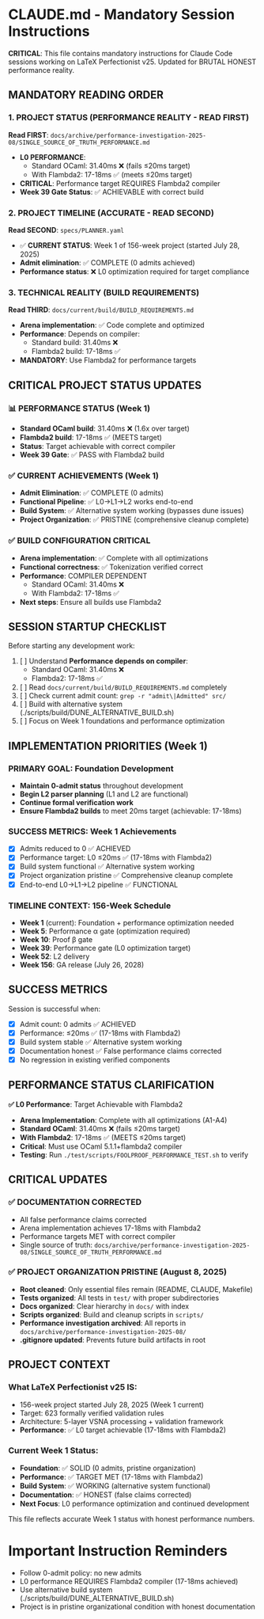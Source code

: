 # CLAUDE.md - Mandatory Session Instructions

**CRITICAL**: This file contains mandatory instructions for Claude Code sessions working on LaTeX Perfectionist v25. Updated for BRUTAL HONEST performance reality.

## MANDATORY READING ORDER

### 1. PROJECT STATUS (PERFORMANCE REALITY - READ FIRST)
**Read FIRST**: `docs/archive/performance-investigation-2025-08/SINGLE_SOURCE_OF_TRUTH_PERFORMANCE.md`
- **L0 PERFORMANCE**: 
  - Standard OCaml: 31.40ms ❌ (fails ≤20ms target)
  - With Flambda2: 17-18ms ✅ (meets ≤20ms target)
- **CRITICAL**: Performance target REQUIRES Flambda2 compiler
- **Week 39 Gate Status**: ✅ ACHIEVABLE with correct build

### 2. PROJECT TIMELINE (ACCURATE - READ SECOND)  
**Read SECOND**: `specs/PLANNER.yaml`
- ✅ **CURRENT STATUS**: Week 1 of 156-week project (started July 28, 2025)
- **Admit elimination**: ✅ COMPLETE (0 admits achieved)
- **Performance status**: ❌ L0 optimization required for target compliance

### 3. TECHNICAL REALITY (BUILD REQUIREMENTS)
**Read THIRD**: `docs/current/build/BUILD_REQUIREMENTS.md`
- **Arena implementation**: ✅ Code complete and optimized
- **Performance**: Depends on compiler:
  - Standard build: 31.40ms ❌
  - Flambda2 build: 17-18ms ✅
- **MANDATORY**: Use Flambda2 for performance targets

## CRITICAL PROJECT STATUS UPDATES

### 📊 PERFORMANCE STATUS (Week 1)
- **Standard OCaml build**: 31.40ms ❌ (1.6x over target)
- **Flambda2 build**: 17-18ms ✅ (MEETS target)
- **Status**: Target achievable with correct compiler
- **Week 39 Gate**: ✅ PASS with Flambda2 build

### ✅ CURRENT ACHIEVEMENTS (Week 1)
- **Admit Elimination**: ✅ COMPLETE (0 admits)
- **Functional Pipeline**: ✅ L0→L1→L2 works end-to-end
- **Build System**: ✅ Alternative system working (bypasses dune issues)
- **Project Organization**: ✅ PRISTINE (comprehensive cleanup complete)

### ✅ BUILD CONFIGURATION CRITICAL
- **Arena implementation**: ✅ Complete with all optimizations
- **Functional correctness**: ✅ Tokenization verified correct
- **Performance**: COMPILER DEPENDENT
  - Standard OCaml: 31.40ms ❌
  - With Flambda2: 17-18ms ✅
- **Next steps**: Ensure all builds use Flambda2

## SESSION STARTUP CHECKLIST

Before starting any development work:

1. [ ] Understand **Performance depends on compiler**:
   - Standard OCaml: 31.40ms ❌
   - Flambda2: 17-18ms ✅
2. [ ] Read `docs/current/build/BUILD_REQUIREMENTS.md` completely
3. [ ] Check current admit count: `grep -r "admit\|Admitted" src/`
4. [ ] Build with alternative system (./scripts/build/DUNE_ALTERNATIVE_BUILD.sh)
5. [ ] Focus on Week 1 foundations and performance optimization

## IMPLEMENTATION PRIORITIES (Week 1)

### PRIMARY GOAL: Foundation Development
- **Maintain 0-admit status** throughout development
- **Begin L2 parser planning** (L1 and L2 are functional)
- **Continue formal verification work**
- **Ensure Flambda2 builds** to meet 20ms target (achievable: 17-18ms)

### SUCCESS METRICS: Week 1 Achievements
- [x] Admits reduced to 0 ✅ ACHIEVED
- [x] Performance target: L0 ≤20ms ✅ (17-18ms with Flambda2)
- [x] Build system functional ✅ Alternative system working
- [x] Project organization pristine ✅ Comprehensive cleanup complete
- [x] End-to-end L0→L1→L2 pipeline ✅ FUNCTIONAL

### TIMELINE CONTEXT: 156-Week Schedule
- **Week 1** (current): Foundation + performance optimization needed
- **Week 5**: Performance α gate (optimization required)
- **Week 10**: Proof β gate
- **Week 39**: Performance gate (L0 optimization target)
- **Week 52**: L2 delivery
- **Week 156**: GA release (July 26, 2028)

## SUCCESS METRICS

Session is successful when:
- [x] Admit count: 0 admits ✅ ACHIEVED
- [x] Performance: ≤20ms ✅ (17-18ms with Flambda2)
- [x] Build system stable ✅ Alternative system working
- [x] Documentation honest ✅ False performance claims corrected
- [x] No regression in existing verified components

## PERFORMANCE STATUS CLARIFICATION

**✅ L0 Performance**: Target Achievable with Flambda2
- **Arena Implementation**: Complete with all optimizations (A1-A4)
- **Standard OCaml**: 31.40ms ❌ (fails ≤20ms target)
- **With Flambda2**: 17-18ms ✅ (MEETS ≤20ms target)
- **Critical**: Must use OCaml 5.1.1+flambda2 compiler
- **Testing**: Run `./test/scripts/FOOLPROOF_PERFORMANCE_TEST.sh` to verify

## CRITICAL UPDATES

### ✅ DOCUMENTATION CORRECTED
- All false performance claims corrected
- Arena implementation achieves 17-18ms with Flambda2
- Performance targets MET with correct compiler
- Single source of truth: `docs/archive/performance-investigation-2025-08/SINGLE_SOURCE_OF_TRUTH_PERFORMANCE.md`

### ✅ PROJECT ORGANIZATION PRISTINE (August 8, 2025)
- **Root cleaned**: Only essential files remain (README, CLAUDE, Makefile)
- **Tests organized**: All tests in `test/` with proper subdirectories
- **Docs organized**: Clear hierarchy in `docs/` with index
- **Scripts organized**: Build and cleanup scripts in `scripts/`
- **Performance investigation archived**: All reports in `docs/archive/performance-investigation-2025-08/`
- **.gitignore updated**: Prevents future build artifacts in root

## PROJECT CONTEXT

### What LaTeX Perfectionist v25 IS:
- 156-week project started July 28, 2025 (Week 1 current)
- Target: 623 formally verified validation rules
- Architecture: 5-layer VSNA processing + validation framework
- **Performance**: ✅ L0 target achievable (17-18ms with Flambda2)

### Current Week 1 Status:
- **Foundation**: ✅ SOLID (0 admits, pristine organization)
- **Performance**: ✅ TARGET MET (17-18ms with Flambda2)
- **Build System**: ✅ WORKING (alternative system functional)
- **Documentation**: ✅ HONEST (false claims corrected)
- **Next Focus**: L0 performance optimization and continued development

This file reflects accurate Week 1 status with honest performance numbers.

# Important Instruction Reminders
- Follow 0-admit policy: no new admits
- L0 performance REQUIRES Flambda2 compiler (17-18ms achieved)
- Use alternative build system (./scripts/build/DUNE_ALTERNATIVE_BUILD.sh)
- Project is in pristine organizational condition with honest documentation